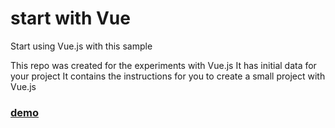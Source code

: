 # start with Vue
Start using Vue.js with this sample

This repo was created for the experiments with Vue.js
It has initial data for your project
It contains the instructions for you to create a small project with Vue.js

### [demo](https://garevna.github.io/start_Vue/)

